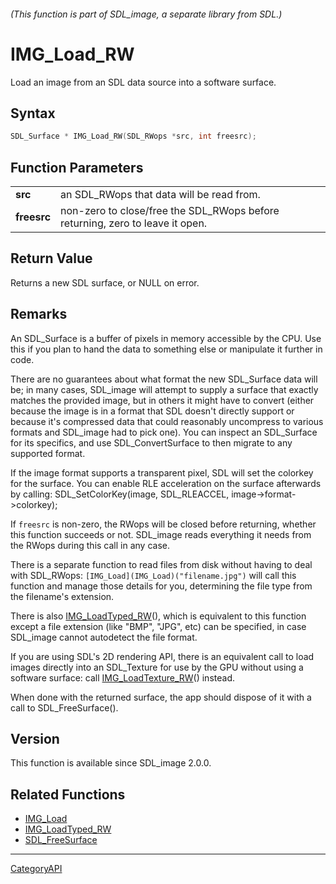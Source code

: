 ###### (This function is part of SDL_image, a separate library from SDL.)
# IMG_Load_RW

Load an image from an SDL data source into a software surface.

## Syntax

```c
SDL_Surface * IMG_Load_RW(SDL_RWops *src, int freesrc);

```

## Function Parameters

|                 |                                                                               |
| --------------- | ----------------------------------------------------------------------------- |
| **src**         | an SDL_RWops that data will be read from.                                     |
| **freesrc**     | non-zero to close/free the SDL_RWops before returning, zero to leave it open. |

## Return Value

Returns a new SDL surface, or NULL on error.

## Remarks

An SDL_Surface is a buffer of pixels in memory accessible by the CPU. Use
this if you plan to hand the data to something else or manipulate it
further in code.

There are no guarantees about what format the new SDL_Surface data will be;
in many cases, SDL_image will attempt to supply a surface that exactly
matches the provided image, but in others it might have to convert (either
because the image is in a format that SDL doesn't directly support or
because it's compressed data that could reasonably uncompress to various
formats and SDL_image had to pick one). You can inspect an SDL_Surface for
its specifics, and use SDL_ConvertSurface to then migrate to any supported
format.

If the image format supports a transparent pixel, SDL will set the colorkey
for the surface. You can enable RLE acceleration on the surface afterwards
by calling: SDL_SetColorKey(image, SDL_RLEACCEL, image->format->colorkey);

If `freesrc` is non-zero, the RWops will be closed before returning,
whether this function succeeds or not. SDL_image reads everything it needs
from the RWops during this call in any case.

There is a separate function to read files from disk without having to deal
with SDL_RWops: `[IMG_Load](IMG_Load)("filename.jpg")` will call this
function and manage those details for you, determining the file type from
the filename's extension.

There is also [IMG_LoadTyped_RW](IMG_LoadTyped_RW)(), which is equivalent
to this function except a file extension (like "BMP", "JPG", etc) can be
specified, in case SDL_image cannot autodetect the file format.

If you are using SDL's 2D rendering API, there is an equivalent call to
load images directly into an SDL_Texture for use by the GPU without using a
software surface: call [IMG_LoadTexture_RW](IMG_LoadTexture_RW)() instead.

When done with the returned surface, the app should dispose of it with a
call to SDL_FreeSurface().

## Version

This function is available since SDL_image 2.0.0.

## Related Functions

* [IMG_Load](IMG_Load)
* [IMG_LoadTyped_RW](IMG_LoadTyped_RW)
* [SDL_FreeSurface](SDL_FreeSurface)

----
[CategoryAPI](CategoryAPI)

